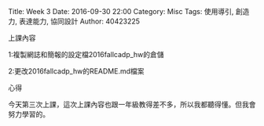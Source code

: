 Title: Week 3
Date: 2016-09-30 22:00
Category: Misc
Tags: 使用導引, 創造力, 表達能力, 協同設計
Author: 40423225

上課內容

<!-- PELICAN_END_SUMMARY -->

<p>1:複製網誌和簡報的設定檔2016fallcadp_hw的倉儲</p>

<p>2:更改2016fallcadp_hw的README.md檔案</p>



心得

今天第三次上課，這次上課內容也跟一年級教得差不多，所以我都聽得懂。但我會努力學習的。

